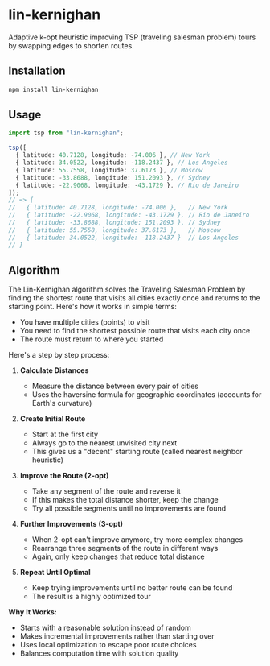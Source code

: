 # lin-kernighan

Adaptive k-opt heuristic improving TSP (traveling salesman problem) tours by swapping edges to shorten routes.

## Installation

```sh
npm install lin-kernighan
```

## Usage

```ts
import tsp from "lin-kernighan";

tsp([
  { latitude: 40.7128, longitude: -74.006 }, // New York
  { latitude: 34.0522, longitude: -118.2437 }, // Los Angeles
  { latitude: 55.7558, longitude: 37.6173 }, // Moscow
  { latitude: -33.8688, longitude: 151.2093 }, // Sydney
  { latitude: -22.9068, longitude: -43.1729 }, // Rio de Janeiro
]);
// => [
//   { latitude: 40.7128, longitude: -74.006 },   // New York
//   { latitude: -22.9068, longitude: -43.1729 }, // Rio de Janeiro
//   { latitude: -33.8688, longitude: 151.2093 }, // Sydney
//   { latitude: 55.7558, longitude: 37.6173 },   // Moscow
//   { latitude: 34.0522, longitude: -118.2437 }  // Los Angeles
// ]
```

## Algorithm

The Lin-Kernighan algorithm solves the Traveling Salesman Problem by finding the shortest route that visits all cities exactly once and returns to the starting point. Here's how it works in simple terms:

- You have multiple cities (points) to visit
- You need to find the shortest possible route that visits each city once
- The route must return to where you started

Here's a step by step process:

1. **Calculate Distances**

   - Measure the distance between every pair of cities
   - Uses the haversine formula for geographic coordinates (accounts for Earth's curvature)

2. **Create Initial Route**

   - Start at the first city
   - Always go to the nearest unvisited city next
   - This gives us a "decent" starting route (called nearest neighbor heuristic)

3. **Improve the Route (2-opt)**

   - Take any segment of the route and reverse it
   - If this makes the total distance shorter, keep the change
   - Try all possible segments until no improvements are found

4. **Further Improvements (3-opt)**

   - When 2-opt can't improve anymore, try more complex changes
   - Rearrange three segments of the route in different ways
   - Again, only keep changes that reduce total distance

5. **Repeat Until Optimal**
   - Keep trying improvements until no better route can be found
   - The result is a highly optimized tour

**Why It Works:**

- Starts with a reasonable solution instead of random
- Makes incremental improvements rather than starting over
- Uses local optimization to escape poor route choices
- Balances computation time with solution quality
